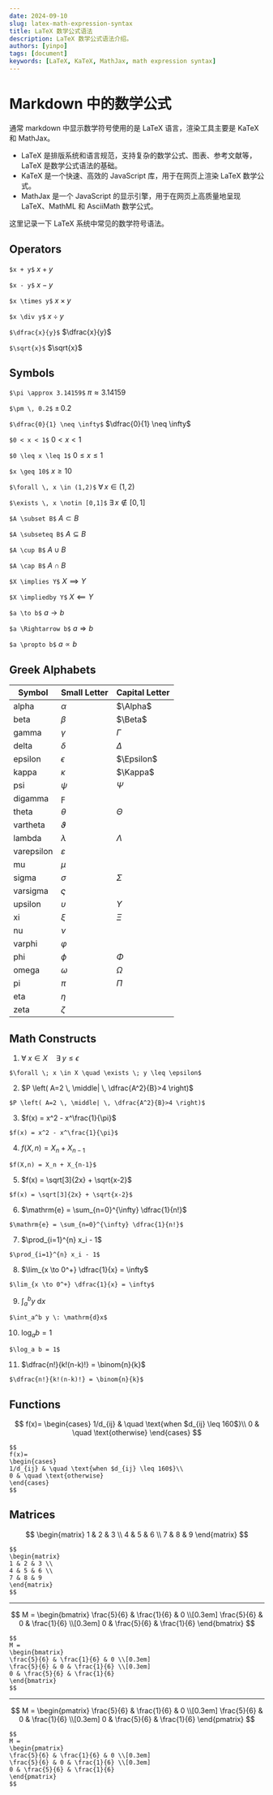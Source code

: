 ```yaml
---
date: 2024-09-10
slug: latex-math-expression-syntax
title: LaTeX 数学公式语法
description: LaTeX 数学公式语法介绍。
authors: [yinpo]
tags: [document]
keywords: [LaTeX, KaTeX, MathJax, math expression syntax]
---
```


# Markdown 中的数学公式

通常 markdown 中显示数学符号使用的是 LaTeX 语言，渲染工具主要是 KaTeX 和 MathJax。

- LaTeX 是排版系统和语言规范，支持复杂的数学公式、图表、参考文献等，LaTeX 是数学公式语法的基础。
- KaTeX 是一个快速、高效的 JavaScript 库，用于在网页上渲染 LaTeX 数学公式。
- MathJax 是一个 JavaScript 的显示引擎，用于在网页上高质量地呈现 LaTeX、MathML 和 AsciiMath 数学公式。

这里记录一下 LaTeX 系统中常见的数学符号语法。

<!-- truncate -->

## Operators

`$x + y$` $x + y$

`$x - y$` $x - y$

`$x \times y$` $x \times y$

`$x \div y$` $x \div y$

`$\dfrac{x}{y}$` $\dfrac{x}{y}$

`$\sqrt{x}$` $\sqrt{x}$

## Symbols

`$\pi \approx 3.14159$` $\pi \approx 3.14159$

`$\pm \, 0.2$` $\pm \, 0.2$

`$\dfrac{0}{1} \neq \infty$` $\dfrac{0}{1} \neq \infty$

`$0 < x < 1$` $0 < x < 1$

`$0 \leq x \leq 1$` $0 \leq x \leq 1$

`$x \geq 10$` $x \geq 10$

`$\forall \, x \in (1,2)$` $\forall \, x \in (1,2)$

`$\exists \, x \notin [0,1]$` $\exists \, x \notin [0,1]$

`$A \subset B$` $A \subset B$

`$A \subseteq B$` $A \subseteq B$

`$A \cup B$` $A \cup B$

`$A \cap B$` $A \cap B$

`$X \implies Y$` $X \implies Y$

`$X \impliedby Y$` $X \impliedby Y$

`$a \to b$` $a \to b$

`$a \Rightarrow b$` $a \Rightarrow b$

`$a \propto b$` $a \propto b$

## Greek Alphabets

| Symbol     | Small Letter  | Capital Letter |
| ---------- | ------------- | -------------- |
| alpha      | $\alpha$      | $\Alpha$       |
| beta       | $\beta$       | $\Beta$        |
| gamma      | $\gamma$      | $\Gamma$       |
| delta      | $\delta$      | $\Delta$       |
| epsilon    | $\epsilon$    | $\Epsilon$     |
| kappa      | $\kappa$      | $\Kappa$       |
| psi        | $\psi$        | $\Psi$         |
| digamma    | $\digamma$    |                |
| theta      | $\theta$      | $\Theta$       |
| vartheta   | $\vartheta$   |                |
| lambda     | $\lambda$     | $\Lambda$      |
| varepsilon | $\varepsilon$ |                |
| mu         | $\mu$         |                |
| sigma      | $\sigma$      | $\Sigma$       |
| varsigma   | $\varsigma$   |                |
| upsilon    | $\upsilon$    | $\Upsilon$     |
| xi         | $\xi$         | $\Xi$          |
| nu         | $\nu$         |                |
| varphi     | $\varphi$     |                |
| phi        | $\phi$        | $\Phi$         |
| omega      | $\omega$      | $\Omega$       |
| pi         | $\pi$         | $\Pi$          |
| eta        | $\eta$        |                |
| zeta       | $\zeta$       |                |

## Math Constructs

1. $\forall \; x \in X \quad \exists \; y \leq \epsilon$

`$\forall \; x \in X \quad \exists \; y \leq \epsilon$`

2. $P \left( A=2 \, \middle| \, \dfrac{A^2}{B}>4 \right)$

`$P \left( A=2 \, \middle| \, \dfrac{A^2}{B}>4 \right)$`

3. $f(x) = x^2 - x^\frac{1}{\pi}$

`$f(x) = x^2 - x^\frac{1}{\pi}$`

4. $f(X,n) = X_n + X_{n-1}$

`$f(X,n) = X_n + X_{n-1}$`

5. $f(x) = \sqrt[3]{2x} + \sqrt{x-2}$

`$f(x) = \sqrt[3]{2x} + \sqrt{x-2}$`

6. $\mathrm{e} = \sum_{n=0}^{\infty} \dfrac{1}{n!}$

`$\mathrm{e} = \sum_{n=0}^{\infty} \dfrac{1}{n!}$`

7. $\prod_{i=1}^{n} x_i - 1$

`$\prod_{i=1}^{n} x_i - 1$`

8. $\lim_{x \to 0^+} \dfrac{1}{x} = \infty$

`$\lim_{x \to 0^+} \dfrac{1}{x} = \infty$`

9. $\int_a^b y \: \mathrm{d}x$

`$\int_a^b y \: \mathrm{d}x$`

10. $\log_a b = 1$

`$\log_a b = 1$`

11. $\dfrac{n!}{k!(n-k)!} = \binom{n}{k}$

`$\dfrac{n!}{k!(n-k)!} = \binom{n}{k}$`

## Functions

$$
f(x)=
\begin{cases}
1/d_{ij} & \quad \text{when $d_{ij} \leq 160$}\\
0 & \quad \text{otherwise}
\end{cases}
$$

```test
$$
f(x)=
\begin{cases}
1/d_{ij} & \quad \text{when $d_{ij} \leq 160$}\\
0 & \quad \text{otherwise}
\end{cases}
$$
```

## Matrices

$$
\begin{matrix}
1 & 2 & 3 \\
4 & 5 & 6 \\
7 & 8 & 9
\end{matrix}
$$

```test
$$
\begin{matrix}
1 & 2 & 3 \\
4 & 5 & 6 \\
7 & 8 & 9
\end{matrix}
$$
```

---

$$
M =
\begin{bmatrix}
\frac{5}{6} & \frac{1}{6} & 0 \\[0.3em]
\frac{5}{6} & 0 & \frac{1}{6} \\[0.3em]
0 & \frac{5}{6} & \frac{1}{6}
\end{bmatrix}
$$

```
$$
M =
\begin{bmatrix}
\frac{5}{6} & \frac{1}{6} & 0 \\[0.3em]
\frac{5}{6} & 0 & \frac{1}{6} \\[0.3em]
0 & \frac{5}{6} & \frac{1}{6}
\end{bmatrix}
$$
```

---

$$
M =
\begin{pmatrix}
\frac{5}{6} & \frac{1}{6} & 0 \\[0.3em]
\frac{5}{6} & 0 & \frac{1}{6} \\[0.3em]
0 & \frac{5}{6} & \frac{1}{6}
\end{pmatrix}
$$

```
$$
M =
\begin{pmatrix}
\frac{5}{6} & \frac{1}{6} & 0 \\[0.3em]
\frac{5}{6} & 0 & \frac{1}{6} \\[0.3em]
0 & \frac{5}{6} & \frac{1}{6}
\end{pmatrix}
$$
```
